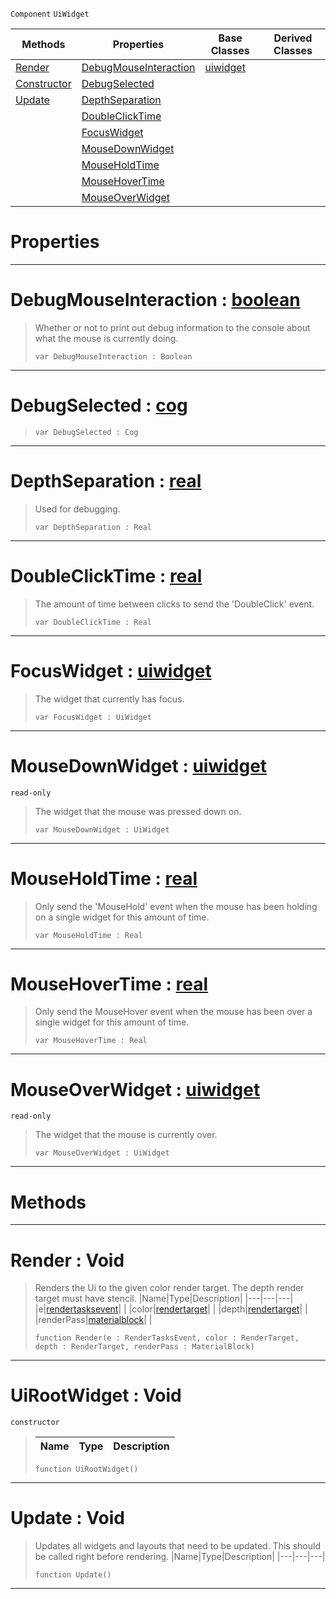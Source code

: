  `Component` `UiWidget`



|Methods|Properties|Base Classes|Derived Classes|
|---|---|---|---|
|[ Render](https://github.com/PlasmaEngine/PlasmaDocs/tree/master/docs/C%2B%2B/code_reference/class_reference/uirootwidget.markdown#render-void)|[ DebugMouseInteraction](https://github.com/PlasmaEngine/PlasmaDocs/tree/master/docs/C%2B%2B/code_reference/class_reference/uirootwidget.markdown#debugmouseinteraction-ze)|[uiwidget](https://github.com/PlasmaEngine/PlasmaDocs/tree/master/docs/C%2B%2B/code_reference/class_reference/uiwidget.markdown)| |
|[ Constructor](https://github.com/PlasmaEngine/PlasmaDocs/tree/master/docs/C%2B%2B/code_reference/class_reference/uirootwidget.markdown#uirootwidget-void)|[ DebugSelected](https://github.com/PlasmaEngine/PlasmaDocs/tree/master/docs/C%2B%2B/code_reference/class_reference/uirootwidget.markdown#debugselected-plasma-engin)| | |
|[ Update](https://github.com/PlasmaEngine/PlasmaDocs/tree/master/docs/C%2B%2B/code_reference/class_reference/uirootwidget.markdown#update-void)|[ DepthSeparation](https://github.com/PlasmaEngine/PlasmaDocs/tree/master/docs/C%2B%2B/code_reference/class_reference/uirootwidget.markdown#depthseparation-plasma-eng)| | |
| |[ DoubleClickTime](https://github.com/PlasmaEngine/PlasmaDocs/tree/master/docs/C%2B%2B/code_reference/class_reference/uirootwidget.markdown#doubleclicktime-plasma-eng)| | |
| |[ FocusWidget](https://github.com/PlasmaEngine/PlasmaDocs/tree/master/docs/C%2B%2B/code_reference/class_reference/uirootwidget.markdown#focuswidget-plasma-engine)| | |
| |[ MouseDownWidget](https://github.com/PlasmaEngine/PlasmaDocs/tree/master/docs/C%2B%2B/code_reference/class_reference/uirootwidget.markdown#mousedownwidget-plasma-eng)| | |
| |[ MouseHoldTime](https://github.com/PlasmaEngine/PlasmaDocs/tree/master/docs/C%2B%2B/code_reference/class_reference/uirootwidget.markdown#mouseholdtime-plasma-engin)| | |
| |[ MouseHoverTime](https://github.com/PlasmaEngine/PlasmaDocs/tree/master/docs/C%2B%2B/code_reference/class_reference/uirootwidget.markdown#mousehovertime-plasma-engi)| | |
| |[ MouseOverWidget](https://github.com/PlasmaEngine/PlasmaDocs/tree/master/docs/C%2B%2B/code_reference/class_reference/uirootwidget.markdown#mouseoverwidget-plasma-eng)| | |


 #  Properties


---  
 #  DebugMouseInteraction : [boolean](https://github.com/PlasmaEngine/PlasmaDocs/tree/master/docs/C%2B%2B/code_reference/lightning_base_types/boolean.markdown)

> Whether or not to print out debug information to the console about what the mouse is currently doing.
> ``` lang=cpp, name=Lightning
> var DebugMouseInteraction : Boolean


---  
 #  DebugSelected : [cog](https://github.com/PlasmaEngine/PlasmaDocs/tree/master/docs/C%2B%2B/code_reference/class_reference/cog.markdown)

> 
> ``` lang=cpp, name=Lightning
> var DebugSelected : Cog


---  
 #  DepthSeparation : [real](https://github.com/PlasmaEngine/PlasmaDocs/tree/master/docs/C%2B%2B/code_reference/lightning_base_types/real.markdown)

> Used for debugging.
> ``` lang=cpp, name=Lightning
> var DepthSeparation : Real


---  
 #  DoubleClickTime : [real](https://github.com/PlasmaEngine/PlasmaDocs/tree/master/docs/C%2B%2B/code_reference/lightning_base_types/real.markdown)

> The amount of time between clicks to send the 'DoubleClick' event.
> ``` lang=cpp, name=Lightning
> var DoubleClickTime : Real


---  
 #  FocusWidget : [uiwidget](https://github.com/PlasmaEngine/PlasmaDocs/tree/master/docs/C%2B%2B/code_reference/class_reference/uiwidget.markdown)

> The widget that currently has focus.
> ``` lang=cpp, name=Lightning
> var FocusWidget : UiWidget


---  
 #  MouseDownWidget : [uiwidget](https://github.com/PlasmaEngine/PlasmaDocs/tree/master/docs/C%2B%2B/code_reference/class_reference/uiwidget.markdown)

 `read-only`

> The widget that the mouse was pressed down on.
> ``` lang=cpp, name=Lightning
> var MouseDownWidget : UiWidget


---  
 #  MouseHoldTime : [real](https://github.com/PlasmaEngine/PlasmaDocs/tree/master/docs/C%2B%2B/code_reference/lightning_base_types/real.markdown)

> Only send the 'MouseHold' event when the mouse has been holding on a single widget for this amount of time.
> ``` lang=cpp, name=Lightning
> var MouseHoldTime : Real


---  
 #  MouseHoverTime : [real](https://github.com/PlasmaEngine/PlasmaDocs/tree/master/docs/C%2B%2B/code_reference/lightning_base_types/real.markdown)

> Only send the MouseHover event when the mouse has been over a single widget for this amount of time.
> ``` lang=cpp, name=Lightning
> var MouseHoverTime : Real


---  
 #  MouseOverWidget : [uiwidget](https://github.com/PlasmaEngine/PlasmaDocs/tree/master/docs/C%2B%2B/code_reference/class_reference/uiwidget.markdown)

 `read-only`

> The widget that the mouse is currently over.
> ``` lang=cpp, name=Lightning
> var MouseOverWidget : UiWidget


---  
 #  Methods


---  
 #  Render : Void

> Renders the Ui to the given color render target. The depth render target must have stencil.
> |Name|Type|Description|
> |---|---|---|
> |e|[rendertasksevent](https://github.com/PlasmaEngine/PlasmaDocs/tree/master/docs/C%2B%2B/code_reference/class_reference/rendertasksevent.markdown)| |
> |color|[rendertarget](https://github.com/PlasmaEngine/PlasmaDocs/tree/master/docs/C%2B%2B/code_reference/class_reference/rendertarget.markdown)| |
> |depth|[rendertarget](https://github.com/PlasmaEngine/PlasmaDocs/tree/master/docs/C%2B%2B/code_reference/class_reference/rendertarget.markdown)| |
> |renderPass|[materialblock](https://github.com/PlasmaEngine/PlasmaDocs/tree/master/docs/C%2B%2B/code_reference/class_reference/materialblock.markdown)| |
> ``` lang=cpp, name=Lightning
> function Render(e : RenderTasksEvent, color : RenderTarget, depth : RenderTarget, renderPass : MaterialBlock)
> ``` 


---  
 #  UiRootWidget : Void

 `constructor`

> 
> |Name|Type|Description|
> |---|---|---|
> ``` lang=cpp, name=Lightning
> function UiRootWidget()
> ``` 


---  
 #  Update : Void

> Updates all widgets and layouts that need to be updated. This should be called right before rendering.
> |Name|Type|Description|
> |---|---|---|
> ``` lang=cpp, name=Lightning
> function Update()
> ``` 


---  
 

 